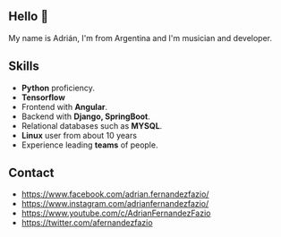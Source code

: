 ## Hello :wave:

My name is Adrián, I'm from Argentina and I'm musician and developer.

## Skills

- **Python** proficiency.
- **Tensorflow**
- Frontend with **Angular**.
- Backend with **Django, SpringBoot**.
- Relational databases such as **MYSQL**.
- **Linux** user from about 10 years
- Experience leading **teams** of people.

## Contact

- https://www.facebook.com/adrian.fernandezfazio/
- https://www.instagram.com/adrianfernandezfazio/
- https://www.youtube.com/c/AdrianFernandezFazio
- https://twitter.com/afernandezfazio
